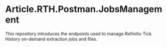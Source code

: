 # Article.RTH.Postman.JobsManagement
This repository introduces the endpoints used to manage Refinitiv Tick History on-demand extraction jobs and files.
